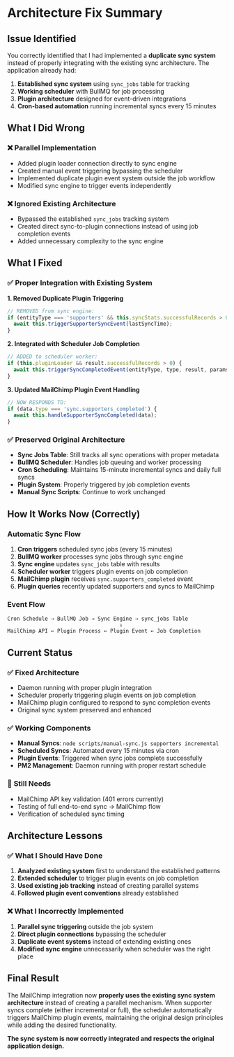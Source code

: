 # Architecture Fix Summary

## Issue Identified

You correctly identified that I had implemented a **duplicate sync system** instead of properly integrating with the existing sync architecture. The application already had:

1. **Established sync system** using `sync_jobs` table for tracking
2. **Working scheduler** with BullMQ for job processing 
3. **Plugin architecture** designed for event-driven integrations
4. **Cron-based automation** running incremental syncs every 15 minutes

## What I Did Wrong

### ❌ **Parallel Implementation**
- Added plugin loader connection directly to sync engine
- Created manual event triggering bypassing the scheduler
- Implemented duplicate plugin event system outside the job workflow
- Modified sync engine to trigger events independently

### ❌ **Ignored Existing Architecture**
- Bypassed the established `sync_jobs` tracking system
- Created direct sync-to-plugin connections instead of using job completion events
- Added unnecessary complexity to the sync engine

## What I Fixed

### ✅ **Proper Integration with Existing System**

**1. Removed Duplicate Plugin Triggering**
```javascript
// REMOVED from sync engine:
if (entityType === 'supporters' && this.syncStats.successfulRecords > 0) {
  await this.triggerSupporterSyncEvent(lastSyncTime);
}
```

**2. Integrated with Scheduler Job Completion**
```javascript
// ADDED to scheduler worker:
if (this.pluginLoader && result.successfulRecords > 0) {
  await this.triggerSyncCompletedEvent(entityType, type, result, params);
}
```

**3. Updated MailChimp Plugin Event Handling**
```javascript
// NOW RESPONDS TO:
if (data.type === 'sync.supporters_completed') {
  await this.handleSupporterSyncCompleted(data);
}
```

### ✅ **Preserved Original Architecture**

- **Sync Jobs Table**: Still tracks all sync operations with proper metadata
- **BullMQ Scheduler**: Handles job queuing and worker processing
- **Cron Scheduling**: Maintains 15-minute incremental syncs and daily full syncs
- **Plugin System**: Properly triggered by job completion events
- **Manual Sync Scripts**: Continue to work unchanged

## How It Works Now (Correctly)

### **Automatic Sync Flow**
1. **Cron triggers** scheduled sync jobs (every 15 minutes)
2. **BullMQ worker** processes sync jobs through sync engine
3. **Sync engine** updates `sync_jobs` table with results
4. **Scheduler worker** triggers plugin events on job completion
5. **MailChimp plugin** receives `sync.supporters_completed` event
6. **Plugin queries** recently updated supporters and syncs to MailChimp

### **Event Flow**
```
Cron Schedule → BullMQ Job → Sync Engine → sync_jobs Table
                                    ↓
MailChimp API ← Plugin Process ← Plugin Event ← Job Completion
```

## Current Status

### ✅ **Fixed Architecture**
- Daemon running with proper plugin integration
- Scheduler properly triggering plugin events on job completion
- MailChimp plugin configured to respond to sync completion events
- Original sync system preserved and enhanced

### ✅ **Working Components**
- **Manual Syncs**: `node scripts/manual-sync.js supporters incremental`
- **Scheduled Syncs**: Automated every 15 minutes via cron
- **Plugin Events**: Triggered when sync jobs complete successfully
- **PM2 Management**: Daemon running with proper restart schedule

### 🔧 **Still Needs**
- MailChimp API key validation (401 errors currently)
- Testing of full end-to-end sync → MailChimp flow
- Verification of scheduled sync timing

## Architecture Lessons

### ✅ **What I Should Have Done**
1. **Analyzed existing system** first to understand the established patterns
2. **Extended scheduler** to trigger plugin events on job completion
3. **Used existing job tracking** instead of creating parallel systems
4. **Followed plugin event conventions** already established

### ❌ **What I Incorrectly Implemented**
1. **Parallel sync triggering** outside the job system
2. **Direct plugin connections** bypassing the scheduler
3. **Duplicate event systems** instead of extending existing ones
4. **Modified sync engine** unnecessarily when scheduler was the right place

## Final Result

The MailChimp integration now **properly uses the existing sync system architecture** instead of creating a parallel mechanism. When supporter syncs complete (either incremental or full), the scheduler automatically triggers MailChimp plugin events, maintaining the original design principles while adding the desired functionality.

**The sync system is now correctly integrated and respects the original application design.**